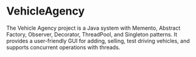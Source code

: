 # VehicleAgency
The Vehicle Agency project is a Java system with Memento, Abstract Factory, Observer, Decorator, ThreadPool, and Singleton patterns. It provides a user-friendly GUI for adding, selling, test driving vehicles, and supports concurrent operations with threads.
